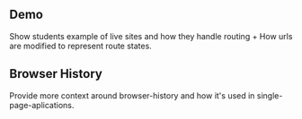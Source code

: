 

## Demo
Show students example of live sites and how they handle routing + How urls are modified to represent route states.

## Browser History
Provide more context around browser-history and how it's used in single-page-aplications.
